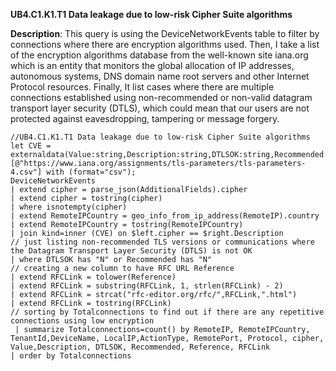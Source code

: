 **UB4.C1.K1.T1 Data leakage due to low-risk Cipher Suite algorithms**

**Description**: This query is using the DeviceNetworkEvents table to filter  by connections where there are encryption algorithms used.
Then, I take a list of the encryption algorithms database from the well-known site iana.org which is an entity that monitors the global allocation of IP addresses, autonomous systems, DNS domain name root servers and other Internet Protocol resources.
Finally, It list cases where there are multiple connections established using non-recommended or non-valid datagram transport layer security (DTLS), which could mean that our users are not protected against eavesdropping, tampering or message forgery. 

```
//UB4.C1.K1.T1 Data leakage due to low-risk Cipher Suite algorithms
let CVE = externaldata(Value:string,Description:string,DTLSOK:string,Recommended:string,Reference:string)
[@"https://www.iana.org/assignments/tls-parameters/tls-parameters-4.csv"] with (format="csv");
DeviceNetworkEvents
| extend cipher = parse_json(AdditionalFields).cipher
| extend cipher = tostring(cipher)
| where isnotempty(cipher)
| extend RemoteIPCountry = geo_info_from_ip_address(RemoteIP).country
| extend RemoteIPCountry = tostring(RemoteIPCountry)
| join kind=inner (CVE) on $left.cipher == $right.Description
// just listing non-recommended TLS versions or communications where the Datagram Transport Layer Security (DTLS) is not OK
| where DTLSOK has "N" or Recommended has "N"
// creating a new column to have RFC URL Reference
| extend RFCLink = tolower(Reference)
| extend RFCLink = substring(RFCLink, 1, strlen(RFCLink) - 2)
| extend RFCLink = strcat("rfc-editor.org/rfc/",RFCLink,".html")
| extend RFCLink = tostring(RFCLink)
// sorting by Totalconnections to find out if there are any repetitive connections using low encryption
 | summarize Totalconnections=count() by RemoteIP, RemoteIPCountry, TenantId,DeviceName, LocalIP,ActionType, RemotePort, Protocol, cipher, Value,Description, DTLSOK, Recommended, Reference, RFCLink
| order by Totalconnections
```
